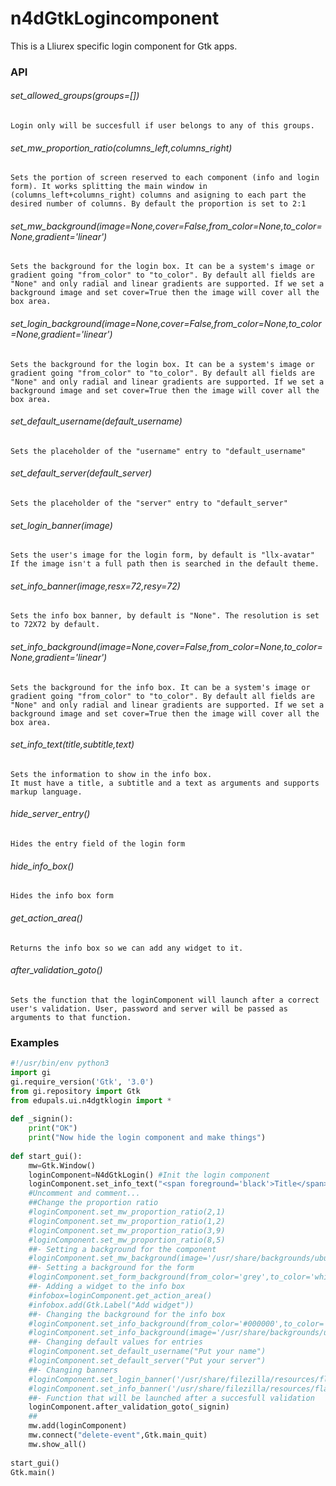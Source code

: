 # n4dGtkLogincomponent
This is a Lliurex specific login component for Gtk apps.  
### API  
###### set_allowed_groups(groups=[])
	Login only will be succesfull if user belongs to any of this groups.
###### set_mw_proportion_ratio(columns_left,columns_right)  
	Sets the portion of screen reserved to each component (info and login form). It works splitting the main window in (columns_left+columns_right) columns and asigning to each part the desired number of columns. By default the proportion is set to 2:1
###### set_mw_background(image=None,cover=False,from_color=None,to_color=None,gradient='linear')  
	Sets the background for the login box. It can be a system's image or gradient going "from_color" to "to_color". By default all fields are "None" and only radial and linear gradients are supported. If we set a background image and set cover=True then the image will cover all the box area.
###### set_login_background(image=None,cover=False,from_color=None,to_color=None,gradient='linear')  
	Sets the background for the login box. It can be a system's image or gradient going "from_color" to "to_color". By default all fields are "None" and only radial and linear gradients are supported. If we set a background image and set cover=True then the image will cover all the box area.
###### set_default_username(default_username)  
	Sets the placeholder of the "username" entry to "default_username"  
###### set_default_server(default_server)  
	Sets the placeholder of the "server" entry to "default_server"  
###### set_login_banner(image)  
	Sets the user's image for the login form, by default is "llx-avatar" 
	If the image isn't a full path then is searched in the default theme.  
###### set_info_banner(image,resx=72,resy=72)  
	Sets the info box banner, by default is "None". The resolution is set to 72X72 by default.
###### set_info_background(image=None,cover=False,from_color=None,to_color=None,gradient='linear')  
	Sets the background for the info box. It can be a system's image or gradient going "from_color" to "to_color". By default all fields are "None" and only radial and linear gradients are supported. If we set a background image and set cover=True then the image will cover all the box area.
###### set_info_text(title,subtitle,text)  
	Sets the information to show in the info box.  
	It must have a title, a subtitle and a text as arguments and supports markup language.
###### hide_server_entry()  
	Hides the entry field of the login form
###### hide_info_box()  
	Hides the info box form
###### get_action_area()  
	Returns the info box so we can add any widget to it.  
###### after_validation_goto()  
	Sets the function that the loginComponent will launch after a correct user's validation. User, password and server will be passed as arguments to that function.
  
### Examples  
```python  
#!/usr/bin/env python3  
import gi  
gi.require_version('Gtk', '3.0')  
from gi.repository import Gtk  
from edupals.ui.n4dgtklogin import *  
  
def _signin():  
	print("OK")  
	print("Now hide the login component and make things")  
  
def start_gui():  
	mw=Gtk.Window()  
	loginComponent=N4dGtkLogin() #Init the login component  
	loginComponent.set_info_text("<span foreground='black'>Title</span>","Subtitle","Text text text.\nText text text:\n<sub>* text with sub tag</sub>")  
	#Uncomment and comment...
	##Change the proportion ratio 
	#loginComponent.set_mw_proportion_ratio(2,1)
	#loginComponent.set_mw_proportion_ratio(1,2)
	#loginComponent.set_mw_proportion_ratio(3,9)
	#loginComponent.set_mw_proportion_ratio(8,5)
	##- Setting a background for the component
	#loginComponent.set_mw_background(image='/usr/share/backgrounds/ubuntu-mate-xenial/The_MATErix.png')  
	##- Setting a background for the form
	#loginComponent.set_form_background(from_color='grey',to_color='white',gradient='radial')  
	##- Adding a widget to the info box
	#infobox=loginComponent.get_action_area()  
	#infobox.add(Gtk.Label("Add widget"))  
	##- Changing the background for the info box
	#loginComponent.set_info_background(from_color='#000000',to_color='white',gradient='linear')  
	#loginComponent.set_info_background(image='/usr/share/backgrounds/ubuntu-mate-xenial/The_MATErix.png')  
	##- Changing default values for entries
	#loginComponent.set_default_username("Put your name")  
	#loginComponent.set_default_server("Put your server")  
	##- Changing banners
	#loginComponent.set_login_banner('/usr/share/filezilla/resources/flatzilla/48x48/uploadadd.png')  
	#loginComponent.set_info_banner('/usr/share/filezilla/resources/flatzilla/24x24/folder.png')  
	##- Function that will be launched after a succesfull validation
	loginComponent.after_validation_goto(_signin)  
	##
	mw.add(loginComponent)
	mw.connect("delete-event",Gtk.main_quit)  
	mw.show_all()  
  
start_gui()  
Gtk.main()  
```
